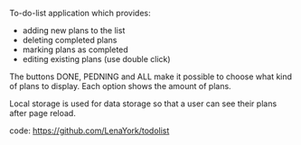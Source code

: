 To-do-list application which provides:

- adding new plans to the list
- deleting completed plans
- marking plans as completed
- editing existing plans (use double click)

The buttons DONE, PEDNING and ALL make it possible to choose what kind of plans to display.
Each option shows the amount of plans.

Local storage is used for data storage so that a user can see their plans after page reload.

code: https://github.com/LenaYork/todolist